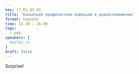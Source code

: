 ```yaml
---
key: 17_R1_03_01
title: 'Концепция профилактики инфекций в родовспоможении'
format: keynote
time: 15.30 – 16.00
tags:
  - web
speakers: [
  kozlov_rs
]
draft: false
---
```

Surprise!